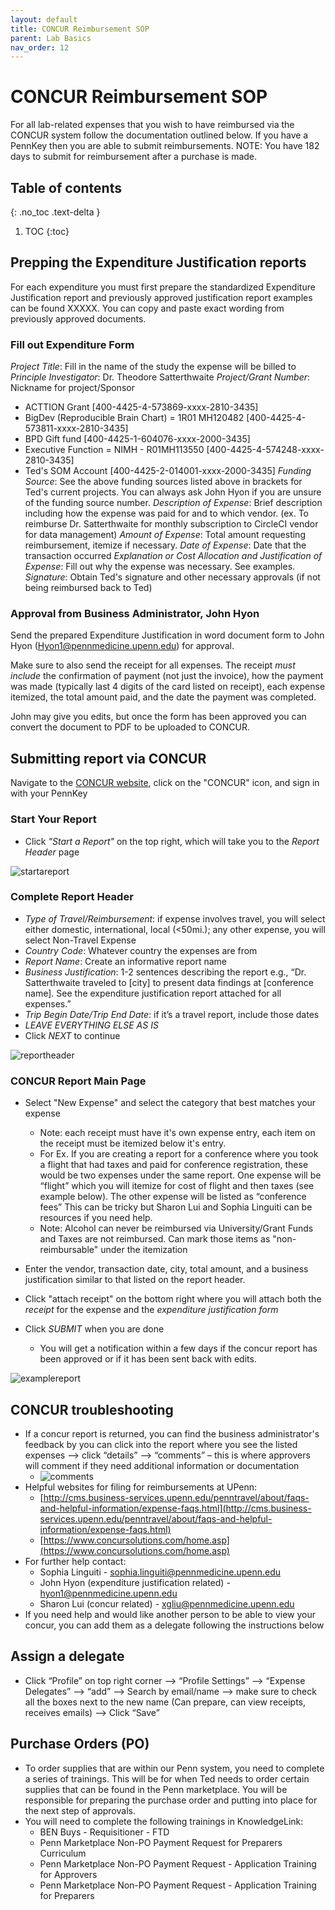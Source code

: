```yaml
---
layout: default
title: CONCUR Reimbursement SOP
parent: Lab Basics
nav_order: 12
---
```


# CONCUR Reimbursement SOP
For all lab-related expenses that you wish to have reimbursed via the CONCUR system follow the documentation outlined below. If you have a PennKey then you are able to submit reimbursements. NOTE: You have 182 days to submit for reimbursement after a purchase is made.

## Table of contents
{: .no_toc .text-delta }

1. TOC
{:toc}

## Prepping the Expenditure Justification reports
For each expenditure you must first prepare the standardized Expenditure Justification report and previously approved justification report examples can be found XXXXX. You can copy and paste exact wording from previously approved documents.

### Fill out Expenditure Form
_Project Title_: Fill in the name of the study the expense will be billed to
_Principle Investigator_: Dr. Theodore Satterthwaite
_Project/Grant Number_: Nickname for project/Sponsor
- ACTTION Grant [400-4425-4-573869-xxxx-2810-3435]
- BigDev (Reproducible Brain Chart) = 1R01 MH120482 [400-4425-4-573811-xxxx-2810-3435]
- BPD Gift fund [400-4425-1-604076-xxxx-2000-3435]
- Executive Function = NIMH - R01MH113550 [400-4425-4-574248-xxxx-2810-3435]
- Ted's SOM Account [400-4425-2-014001-xxxx-2000-3435]
_Funding Source_: See the above funding sources listed above in brackets for Ted's current projects. You can always ask John Hyon if you are unsure of the funding source number.
_Description of Expense_: Brief description including how the expense was paid for and to which vendor. (ex. To reimburse Dr. Satterthwaite for monthly subscription to CircleCI vendor for data management)
_Amount of Expense_: Total amount requesting reimbursement, itemize if necessary.
_Date of Expense_: Date that the transaction occurred
_Explanation or Cost Allocation and Justification of Expense_: Fill out why the expense was necessary. See examples.
_Signature_: Obtain Ted's signature and other necessary approvals (if not being reimbursed back to Ted)

### Approval from Business Administrator, John Hyon
Send the prepared Expenditure Justification in word document form to John Hyon (Hyon1@pennmedicine.upenn.edu) for approval.

Make sure to also send the receipt for all expenses. The receipt _must include_ the confirmation of payment (not just the invoice), how the payment was made (typically last 4 digits of the card listed on receipt), each expense itemized, the total amount paid, and the date the payment was completed.

John may give you edits, but once the form has been approved you can convert the document to PDF to be uploaded to CONCUR.


## Submitting report via CONCUR
Navigate to the [CONCUR website](https://cms.business-services.upenn.edu/penntravel/expense-report.html), click on the "CONCUR" icon, and sign in with your PennKey

### Start Your Report
- Click _"Start a Report"_ on the top right, which will take you to the _Report Header_ page
<img src="/assets/images/startareport.png" alt="startareport">

### Complete Report Header
- _Type of Travel/Reimbursement_: if expense involves travel, you will select either domestic, international, local (<50mi.); any other expense, you will select Non-Travel Expense
- _Country Code_: Whatever country the expenses are from
- _Report Name_: Create an informative report name
- _Business Justification_: 1-2 sentences describing the report e.g., “Dr. Satterthwaite traveled to [city] to present data findings at [conference name]. See the expenditure justification report attached for all expenses.”
- _Trip Begin Date/Trip End Date_: if it’s a travel report, include those dates
- _LEAVE EVERYTHING ELSE AS IS_
- Click _NEXT_ to continue
<img src="/assets/images/CONCUR_reportheader.png" alt="reportheader">

### CONCUR Report Main Page
- Select "New Expense" and select the category that best matches your expense
  - Note: each receipt must have it's own expense entry, each item on the receipt must be itemized below it's entry.
  - For Ex. If you are creating a report for a conference where you took a flight that had taxes and paid for conference registration, these would be two expenses under the same report. One expense will be “flight” which you will itemize for cost of flight and then taxes (see example below). The other expense will be listed as “conference fees” This can be tricky but Sharon Lui and Sophia Linguiti can be resources if you need help.
  - Note: Alcohol can never be reimbursed via University/Grant Funds and Taxes are not reimbursed. Can mark those items as "non-reimbursable" under the itemization
- Enter the vendor, transaction date, city, total amount, and a business justification similar to that listed on the report header.
- Click "attach receipt" on the bottom right where you will attach both the _receipt_ for the expense and the _expenditure justification form_
- Click _SUBMIT_ when you are done

  - You will get a notification within a few days if the concur report has been approved or if it has been sent back with  edits.
<img src="/assets/images/example concur report.png" alt="examplereport">


## CONCUR troubleshooting
-  If a concur report is returned, you can find the business administrator's feedback by you can click into the report where you see the listed expenses --> click “details” --> “comments” – this is where approvers will comment if they need additional information or documentation
    - <img src="/assets/images/Comments.png" alt="comments">
- Helpful websites for filing for reimbursements at UPenn:
    - [http://cms.business-services.upenn.edu/penntravel/about/faqs-and-helpful-information/expense-faqs.html](http://cms.business-services.upenn.edu/penntravel/about/faqs-and-helpful-information/expense-faqs.html)
    - [https://www.concursolutions.com/home.asp](https://www.concursolutions.com/home.asp)
- For further help contact:
    - Sophia Linguiti - sophia.linguiti@pennmedicine.upenn.edu
    - John Hyon (expenditure justification related) - hyon1@pennmedicine.upenn.edu
    - Sharon Lui (concur related) - xgliu@pennmedicine.upenn.edu
- If you need help and would like another person to be able to view your concur, you can add them as a delegate following the instructions below


## Assign a delegate
- Click “Profile” on top right corner --> “Profile Settings” --> “Expense Delegates” --> “add” --> Search by email/name --> make sure to check all the boxes next to the new name (Can prepare, can view receipts, receives emails) --> Click “Save”


## Purchase Orders (PO)
- To order supplies that are within our Penn system, you need to complete a series of trainings. This will be for when Ted needs to order certain supplies that can be found in the Penn marketplace. You will be responsible for preparing the purchase order and putting into place for the next step of approvals.
- You will need to complete the following trainings in KnowledgeLink:
    - BEN Buys - Requisitioner - FTD
    - Penn Marketplace Non-PO Payment Request for Preparers Curriculum
    - Penn Marketplace Non-PO Payment Request - Application Training for Approvers
    - Penn Marketplace Non-PO Payment Request - Application Training for Preparers
